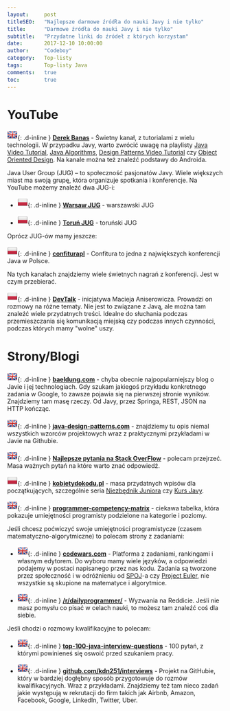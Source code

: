 ```yaml
---
layout:     post
titleSEO:	"Najlepsze darmowe źródła do nauki Javy i nie tylko"
title:      "Darmowe źródła do nauki Javy i nie tylko"
subtitle:   "Przydatne linki do źródeł z których korzystam"
date:       2017-12-10 10:00:00
author:     "Codeboy"
category:   Top-listy
tags:	    Top-listy Java
comments:   true
toc:        true
---
```


# YouTube

![Język Angielski](/img/reuse/eng.png){: .d-inline }
**[Derek Banas](https://www.youtube.com/user/derekbanas)** - Świetny kanał, z tutorialami z wielu technologii. W przypadku Javy, warto zwrócić uwagę na playlisty [Java Video Tutorial](https://www.youtube.com/playlist?list=PLE7E8B7F4856C9B19), [Java Algorithms](https://www.youtube.com/playlist?list=PLGLfVvz_LVvReUrWr94U-ZMgjYTQ538nT), [Design Patterns Video Tutorial](https://www.youtube.com/playlist?list=PLF206E906175C7E07) czy [Object Oriented Design](https://www.youtube.com/playlist?list=PLGLfVvz_LVvS5P7khyR4xDp7T9lCk9PgE). Na kanale można też znaleźć podstawy do Androida.

Java User Group (JUG) –  to społeczność pasjonatów Javy. Wiele większych miast ma swoją grupę, która organizuje spotkania i konferencje. Na YouTube możemy znaleźć dwa JUG-i:

- ![Język Polski](/img/reuse/pl.png){: .d-inline }
**[Warsaw JUG](https://www.youtube.com/channel/UC2coGyxf5x_CzJ3l4F-N-Sw)** - warszawski JUG

- ![Język Polski](/img/reuse/pl.png){: .d-inline }
**[Toruń JUG](https://www.youtube.com/channel/UCLuHypXd9ODOivs7gRpxNZg)** - toruński JUG

Oprócz JUG-ów mamy jeszcze:

![Język Polski](/img/reuse/pl.png){: .d-inline }
**[confiturapl](https://www.youtube.com/user/confiturapl)** - Confitura to jedna z największych konferencji Java w Polsce.

Na tych kanałach znajdziemy wiele świetnych nagrań z konferencji. Jest w czym przebierać.

![Język Polski](/img/reuse/pl.png){: .d-inline }
**[DevTalk](https://www.youtube.com/playlist?list=PLN2dx2pIJO6PvvvVKOXJ19y8llsL_GMn4)** - inicjatywa Macieja Aniserowicza. Prowadzi on rozmowy na różne tematy. Nie jest to związane z Javą, ale można tam znaleźć wiele przydatnych treści. Idealne do słuchania podczas przemieszczania się komunikacją miejską czy podczas innych czynności, podczas których mamy "wolne" uszy.

# Strony/Blogi

![Język Angielski](/img/reuse/eng.png){: .d-inline }
**[baeldung.com](http://www.baeldung.com/)** - chyba obecnie najpopularniejszy blog o Javie i jej technologiach. Gdy szukam jakiegoś przykładu konkretnego zadania w Google, to zawsze pojawia się na pierwszej stronie wyników. Znajdziemy tam masę rzeczy. Od Javy, przez Springa, REST, JSON na HTTP kończąc.

![Język Angielski](/img/reuse/eng.png){: .d-inline }
**[java-design-patterns.com](http://java-design-patterns.com/patterns/)** - znajdziemy tu opis niemal wszystkich wzorców projektowych wraz z praktycznymi przykładami w Javie na Githubie.

![Język Angielski](/img/reuse/eng.png){: .d-inline }
**[Najlepsze pytania na Stack OverFlow](https://stackoverflow.com/questions/tagged/java?sort=votes&pageSize=15)** - polecam przejrzeć. Masa ważnych pytań na które warto znać odpowiedź.

![Język Polski](/img/reuse/pl.png){: .d-inline }
**[kobietydokodu.pl](https://kobietydokodu.pl/kurs-javy/)** - masa przydatnych wpisów dla początkujących, szczególnie seria [Niezbędnik Juniora](https://kobietydokodu.pl/kategoria/niezbednik-juniora/) czy [Kurs Javy](https://kobietydokodu.pl/kategoria/kurs-javy/).

![Język Angielski](/img/reuse/eng.png){: .d-inline }
**[programmer-competency-matrix](http://sijinjoseph.com/programmer-competency-matrix/)** - ciekawa tabelka, która pokazuje umiejętności programisty podzielone na kategorie i poziomy.

Jeśli chcesz poćwiczyć swoje umiejętności programistycze (czasem matematyczno-algorytmiczne) to polecam strony z zadaniami:

- ![Język Angielski](/img/reuse/eng.png){: .d-inline }
**[codewars.com](https://www.codewars.com/)** - Platforma z zadaniami, rankingami i własnym edytorem. Do wyboru mamy wiele języków, a odpowiedzi podajemy w postaci napisanego przez nas kodu. Zadania są tworzone przez społeczność i w odróżnieniu od [SPOJ](http://www.spoj.com/)-a czy [Project Euler](https://projecteuler.net/), nie wszystkie są skupione na matematyce i algorytmice.

- ![Język Angielski](/img/reuse/eng.png){: .d-inline }
**[/r/dailyprogrammer/](https://www.reddit.com/r/dailyprogrammer/)** - Wyzwania na Reddicie. Jeśli nie masz pomysłu co pisać w celach nauki, to możesz tam znaleźć coś dla siebie.

Jeśli chodzi o rozmowy kwalifikacyjne to polecam:

- ![Język Angielski](/img/reuse/eng.png){: .d-inline }
**[top-100-java-interview-questions](https://career.guru99.com/top-100-core-java-interview-questions/)** - 100 pytań, z którymi powinieneś się oswoić przed szukaniem pracy.

- ![Język Angielski](/img/reuse/eng.png){: .d-inline }
**[github.com/kdn251/interviews](https://github.com/kdn251/interviews)** - Projekt na GitHubie, który w bardziej dogłębny sposób przygotowuje do rozmów kwalifikacyjnych. Wraz z przykładami. Znajdziemy też tam nieco zadań jakie występują w rekrutacji do firm takich jak Airbnb, Amazon, Facebook, Google, LinkedIn, Twitter, Uber.


